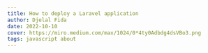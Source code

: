```yaml
---
title: How to deploy a Laravel application
author: Djelal Fida
date: 2022-10-10
cover: https://miro.medium.com/max/1024/0*4ty0Adbdg4dsVBo3.png
tags: javascript about
---
```

